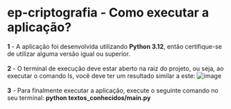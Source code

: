 # ep-criptografia - Como executar a aplicação?

**1** - A aplicação foi desenvolvida utilizando **Python 3.12**, então certifique-se de utilizar alguma versão igual ou superior.
<br>
<br>
**2** - O terminal de execução deve estar aberto na raiz do projeto, ou seja, ao executar o comando ls, você deve ter um resultado similar a este:
![image](https://github.com/user-attachments/assets/54ebde7c-5e30-4e1c-80a6-b0cf525ab6ea)
<br>
<br>
**3** - Para finalmente executar a aplicação, execute o seguinte comando no seu terminal:
**python textos_conhecidos/main.py** 
